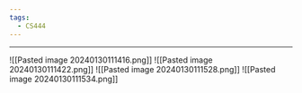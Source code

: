 ```yaml
---
tags:
  - CS444
---
```

---
![[Pasted image 20240130111416.png]]
![[Pasted image 20240130111422.png]]
![[Pasted image 20240130111528.png]]
![[Pasted image 20240130111534.png]]
